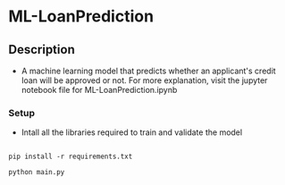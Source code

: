 # ML-LoanPrediction

## Description

* A machine learning model that predicts whether an applicant's credit loan will be approved or not. For more explanation, visit the jupyter notebook file for ML-LoanPrediction.ipynb


### Setup

* Intall all the libraries required to train and validate the model


```properties

pip install -r requirements.txt

python main.py

``` 
